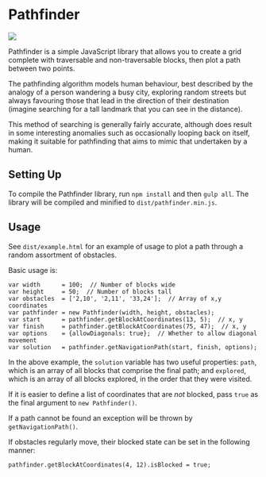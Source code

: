 # Pathfinder

![](https://travis-ci.org/D-L-M/pathfinder.svg?branch=master)

Pathfinder is a simple JavaScript library that allows you to create a grid complete with traversable and non-traversable blocks, then plot a path between two points.

The pathfinding algorithm models human behaviour, best described by the analogy of a person wandering a busy city, exploring random streets but always favouring those that lead in the direction of their destination (imagine searching for a tall landmark that you can see in the distance).

This method of searching is generally fairly accurate, although does result in some interesting anomalies such as occasionally looping back on itself, making it suitable for pathfinding that aims to mimic that undertaken by a human.

## Setting Up

To compile the Pathfinder library, run `npm install` and then `gulp all`. The library will be compiled and minified to `dist/pathfinder.min.js`.

## Usage

See `dist/example.html` for an example of usage to plot a path through a random assortment of obstacles.

Basic usage is:

```
var width      = 100;  // Number of blocks wide
var height     = 50;  // Number of blocks tall
var obstacles  = ['2,10', '2,11', '33,24'];  // Array of x,y coordinates
var pathfinder = new Pathfinder(width, height, obstacles);
var start      = pathfinder.getBlockAtCoordinates(13, 5);  // x, y
var finish     = pathfinder.getBlockAtCoordinates(75, 47);  // x, y
var options    = {allowDiagonals: true};  // Whether to allow diagonal movement
var solution   = pathfinder.getNavigationPath(start, finish, options);
```

In the above example, the `solution` variable has two useful properties: `path`, which is an array of all blocks that comprise the final path; and `explored`, which is an array of all blocks explored, in the order that they were visited.

If it is easier to define a list of coordinates that are _not_ blocked, pass `true` as the final argument to `new Pathfinder()`.

If a path cannot be found an exception will be thrown by `getNavigationPath()`.

If obstacles regularly move, their blocked state can be set in the following manner:

```
pathfinder.getBlockAtCoordinates(4, 12).isBlocked = true;
```